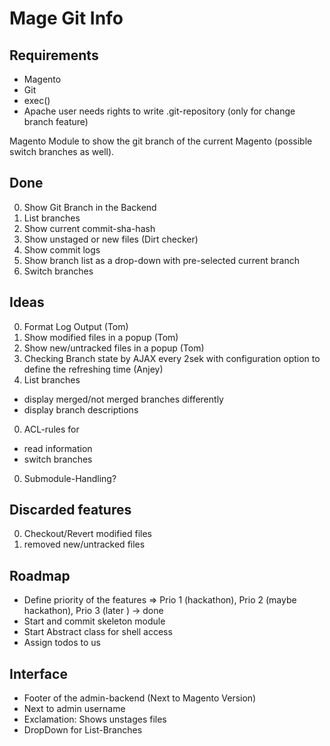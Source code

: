 # Mage Git Info

## Requirements

* Magento
* Git
* exec()
* Apache user needs rights to write .git-repository (only for change branch feature)

Magento Module to show the git branch of the current Magento (possible switch branches as well).

## Done
0. Show Git Branch in the Backend
0. List branches
0. Show current commit-sha-hash
0. Show unstaged or new files (Dirt checker)
0. Show commit logs
0. Show branch list as a drop-down with pre-selected current branch
0. Switch branches

## Ideas

0. Format Log Output (Tom)
0. Show modified files in a popup (Tom)
0. Show new/untracked files in a popup (Tom)
0. Checking Branch state by AJAX every 2sek with configuration option to define the refreshing time (Anjey)
0. List branches
  * display merged/not merged branches differently
  * display branch descriptions
0. ACL-rules for
  * read information
  * switch branches
0. Submodule-Handling?

## Discarded features
0. Checkout/Revert modified files
0. removed new/untracked files

## Roadmap

* Define priority of the features => Prio 1 (hackathon), Prio 2 (maybe hackathon), Prio 3 (later ) -> done
* Start and commit skeleton module
* Start Abstract class for shell access
* Assign todos to us

## Interface

* Footer of the admin-backend (Next to Magento Version)
* Next to admin username
* Exclamation: Shows unstages files
* DropDown for List-Branches

